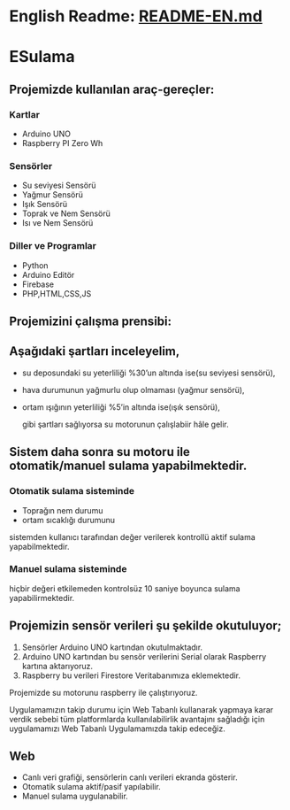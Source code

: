 # English Readme: [README-EN.md](https://github.com/yemrecoskun/ESulama/blob/master/README-EN.md)
# ESulama
 ## Projemizde kullanılan araç-gereçler:
 ### Kartlar
 - Arduino UNO
 - Raspberry PI Zero Wh
 ### Sensörler
 - Su seviyesi Sensörü
 - Yağmur Sensörü
 - Işık Sensörü
 - Toprak ve Nem Sensörü
 - Isı ve Nem Sensörü
 ### Diller ve Programlar
 - Python
 - Arduino Editör
 - Firebase
 - PHP,HTML,CSS,JS
 ## Projemizini çalışma prensibi:
 ## Aşağıdaki şartları inceleyelim, 
- su deposundaki su yeterliliği %30’un altında ise(su seviyesi sensörü), 
- hava durumunun yağmurlu olup olmaması (yağmur sensörü),
- ortam ışığının yeterliliği %5’in altında ise(ışık sensörü),
  
  gibi şartları sağlıyorsa su motorunun çalışlabiir hâle gelir.

 ## Sistem daha sonra su motoru ile otomatik/manuel sulama yapabilmektedir.
 ### Otomatik sulama sisteminde 
 - Toprağın nem durumu
 - ortam sıcaklığı durumunu 
 
sistemden kullanıcı tarafından değer verilerek kontrollü aktif sulama yapabilmektedir. 

### Manuel sulama sisteminde 
hiçbir değeri etkilemeden kontrolsüz 10 saniye boyunca sulama yapabilirmektedir.

## Projemizin sensör verileri şu şekilde okutuluyor;
1. Sensörler Arduino UNO kartından okutulmaktadır. 
2. Arduino UNO kartından bu sensör verilerini Serial olarak Raspberry kartına aktarıyoruz.
3. Raspberry bu verileri Firestore Veritabanımıza eklemektedir.

Projemizde su motorunu raspberry ile çalıştırıyoruz.

Uygulamamızın takip durumu için Web Tabanlı kullanarak yapmaya karar verdik sebebi tüm platformlarda kullanılabilirlik avantajını sağladığı için uygulamamızı Web Tabanlı Uygulamamızda takip edeceğiz.

## Web
* Canlı veri grafiği, sensörlerin canlı verileri ekranda gösterir. 
* Otomatik sulama aktif/pasif yapılabilir.
* Manuel sulama uygulanabilir.
  
